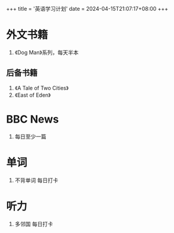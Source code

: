 +++
title = '英语学习计划'
date = 2024-04-15T21:07:17+08:00
+++
# 外文书籍
1. 《Dog Man》系列，每天半本
## 后备书籍
1. 《A Tale of Two Cities》
2. 《East of Eden》

# BBC News
1. 每日至少一篇

# 单词
1. 不背单词 每日打卡

# 听力
1. 多邻国 每日打卡
